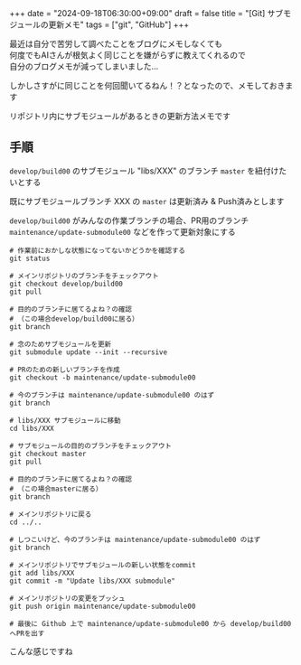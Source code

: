 +++
date = "2024-09-18T06:30:00+09:00"
draft = false
title = "[Git] サブモジュールの更新メモ"
tags = ["git", "GitHub"]
+++

最近は自分で苦労して調べたことをブログにメモしなくても  
何度でもAIさんが根気よく同じことを嫌がらずに教えてくれるので  
自分のブログメモが減ってしまいました…

しかしさすがに同じことを何回聞いてるねん！？となったので、メモしておきます

リポジトリ内にサブモジュールがあるときの更新方法メモです

## 手順

`develop/build00` のサブモジュール "libs/XXX" のブランチ `master` を紐付けたいとする

既にサブモジュールブランチ XXX の `master` は更新済み & Push済みとします

`develop/build00` がみんなの作業ブランチの場合、PR用のブランチ `maintenance/update-submodule00` などを作って更新対象にする

```
# 作業前におかしな状態になってないかどうかを確認する
git status

# メインリポジトリのブランチをチェックアウト
git checkout develop/build00
git pull

# 目的のブランチに居てるよね？の確認
# （この場合develop/build00に居る）
git branch

# 念のためサブモジュールを更新
git submodule update --init --recursive

# PRのための新しいブランチを作成
git checkout -b maintenance/update-submodule00

# 今のブランチは maintenance/update-submodule00 のはず
git branch

# libs/XXX サブモジュールに移動
cd libs/XXX

# サブモジュールの目的のブランチをチェックアウト
git checkout master
git pull

# 目的のブランチに居てるよね？の確認
# （この場合masterに居る）
git branch

# メインリポジトリに戻る
cd ../..

# しつこいけど、今のブランチは maintenance/update-submodule00 のはず
git branch

# メインリポジトリでサブモジュールの新しい状態をcommit
git add libs/XXX
git commit -m "Update libs/XXX submodule"

# メインリポジトリの変更をプッシュ
git push origin maintenance/update-submodule00

# 最後に Github 上で maintenance/update-submodule00 から develop/build00 へPRを出す

```

こんな感じですね
